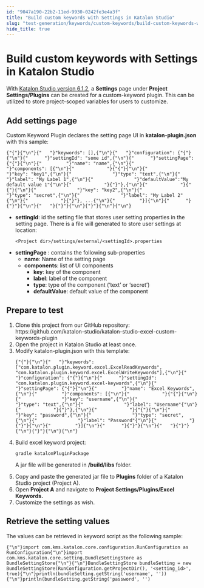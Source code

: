 ```yaml
---
id: "9047a190-22b2-11ed-9930-0242fe3e4a3f"
title: "Build custom keywords with Settings in Katalon Studio"
slug: "test-generation/keywords/custom-keywords/build-custom-keywords-with-settings-in-katalon-studio"
hide_title: true
---
```


# <a id="id" class="anchor_top_offset"/><a id="ariaid-title1" class="anchor_top_offset"/>Build custom keywords with Settings in <span xmlns="http://www.w3.org/1999/xhtml" className="ph">Katalon Studio</span> 

<p xmlns="http://www.w3.org/1999/xhtml" className="p">With <a className="xref" href="/docs/general-information/release-notes/katalon-studio/version-6.x">Katalon     Studio version 6.1.2</a>, a <strong className="ph b">Settings</strong> page under   <strong className="ph b">Project Settings/Plugins</strong> can be created for a   custom-keyword plugin. This can be utilized to store project-scoped   variables for users to customize.</p> 

## <a id="id_1" class="anchor_top_offset"/>Add settings page

<p xmlns="http://www.w3.org/1999/xhtml" className="p">Custom Keyword Plugin declares the setting page UI in   <strong className="ph b">katalon-plugin.json</strong> with this sample:</p> 
<pre xmlns="http://www.w3.org/1999/xhtml" className="pre codeblock"><code>{"{"}{"\n"}{"   "}"keywords": [],{"\n"}{"   "}"configuration": {"{"}{"\n"}{"      "}"settingId": "some id",{"\n"}{"      "}"settingPage": {"{"}{"\n"}{"         "}"name": "name",{"\n"}{"         "}"components": [{"\n"}{"            "}{"{"}{"\n"}{"               "}"key": "key1",{"\n"}{"               "}"type": "text",{"\n"}{"               "}"label": "My Label 1",{"\n"}{"               "}"defaultValue":"My default value 1"{"\n"}{"            "}{"}"},{"\n"}{"            "}{"{"}{"\n"}{"               "}"key": "key2",{"\n"}{"               "}"type": "secret",{"\n"}{"               "}"label": "My Label 2"{"\n"}{"            "}{"}"}, ...{"\n"}{"         "}]{"\n"}{"      "}{"}"}{"\n"}{"   "}{"}"}{"\n"}{"}"}{"\n"}{"\n"}</code></pre> 
<ul xmlns="http://www.w3.org/1999/xhtml" className="ul"><li className="li">     <strong className="ph b">settingId</strong>: id the setting file that stores     user setting properties in the setting page. There is a file will     generated to store user settings at location:<pre className="pre codeblock"><code>&lt;Project dir&gt;/settings/external/&lt;settingId&gt;.properties</code></pre></li><li className="li">     <strong className="ph b">settingPage</strong> : contains the following     sub-properties      <ul className="ul"><li className="li">         <strong className="ph b">name</strong>: Name of the setting page</li><li className="li">         <strong className="ph b">components</strong>: list of UI components          <ul className="ul"><li className="li">             <strong className="ph b">key</strong>: key of the component</li><li className="li">             <strong className="ph b">label</strong>: label of the component</li><li className="li">             <strong className="ph b">type</strong>: type of the component             (‘text’ or ‘secret’)</li><li className="li">             <strong className="ph b">defaultValue</strong>: default value of the             component</li></ul>       </li></ul>   </li></ul> 

## <a id="id_2" class="anchor_top_offset"/>Prepare to test

<ol xmlns="http://www.w3.org/1999/xhtml" className="ol"><li className="li">Clone this project from our GitHub repository: <span className="ph">https://github.com/katalon-studio/katalon-studio-excel-custom-keywords-plugin</span></li><li className="li">Open the project in Katalon Studio at least     once.      </li><li className="li">Modify katalon-plugin.json with this template:<pre className="pre codeblock"><code>{"{"}{"\n"}{"   "}"keywords": ["com.katalon.plugin.keyword.excel.ExcelReadKeywords", "com.katalon.plugin.keyword.excel.ExcelWriteKeywords"],{"\n"}{"   "}"configuration": {"{"}{"\n"}{"      "}"settingId": "com.katalon.plugin.keyword.excel-keywords",{"\n"}{"      "}"settingPage": {"{"}{"\n"}{"         "}"name": "Excel Keywords",{"\n"}{"         "}"components": [{"\n"}{"            "}{"{"}{"\n"}{"               "}"key": "username",{"\n"}{"               "}"type": "text",{"\n"}{"               "}"label": "Username"{"\n"}{"            "}{"}"},{"\n"}{"            "}{"{"}{"\n"}{"               "}"key": "password",{"\n"}{"               "}"type": "secret",{"\n"}{"               "}"label": "Password"{"\n"}{"            "}{"}"}{"\n"}{"         "}]{"\n"}{"      "}{"}"}{"\n"}{"   "}{"}"}{"\n"}{"}"}{"\n"}{"\n"}</code></pre></li><li className="li">     <p className="p">Build excel keyword project:</p>     <code className="ph codeph">gradle katalonPluginPackage</code>     <p className="p">A jar file will be generated in <strong className="ph b">/build/libs</strong>       folder.</p>   </li><li className="li">Copy and paste the generated jar file to     <strong className="ph b">Plugins</strong> folder of a Katalon Studio project     (Project A).</li><li className="li">Open <strong className="ph b">Project A</strong> and navigate to <strong className="ph b">Project       Settings/Plugins/Excel Keywords.</strong></li><li className="li">Customize the settings as wish.</li></ol> 

## <a id="id_3" class="anchor_top_offset"/>Retrieve the setting values

<p xmlns="http://www.w3.org/1999/xhtml" className="p">The values can be retrieved in keyword script as the following   sample:</p> 
<pre xmlns="http://www.w3.org/1999/xhtml" className="pre codeblock"><code>{"\n"}import com.kms.katalon.core.configuration.RunConfiguration as RunConfiguration{"\n"}import com.kms.katalon.core.setting.BundleSettingStore as BundleSettingStore{"\n"}{"\n"}BundleSettingStore bundleSetting = new BundleSettingStore(RunConfiguration.getProjectDir(), '&lt;setting_id&gt;', true){"\n"}println(bundleSetting.getString('username', '')){"\n"}println(bundleSetting.getString('password', '')</code></pre> 
